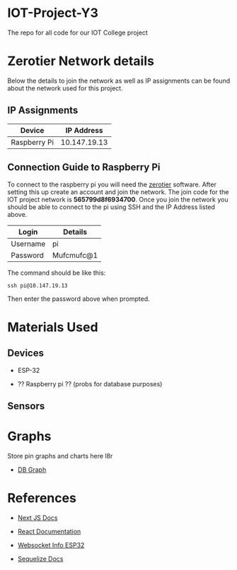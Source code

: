 
# IOT-Project-Y3

  

  

The repo for all code for our IOT College project

  

  

  

# Zerotier Network details

  

Below the details to join the network as well as IP assignments can be found about the network used for this project.

  

## IP Assignments
|Device| IP Address  |
|--|--|
| Raspberry Pi | 10.147.19.13 |


## Connection Guide to Raspberry Pi
To connect to the raspberry pi you will need the [zerotier](https://www.zerotier.com/download/) software. After setting this up create an account and join the network. The join code for the IOT project network is **565799d8f6934700**. Once you join the network you should be able to connect to the pi using SSH and the IP Address listed above.

|Login| Details  |
|--|--|
| Username | pi |
| Password | Mufcmufc@1 |

The command should be like this:

    ssh pi@10.147.19.13
Then enter the password above when prompted.


  

# Materials Used

  

  

## Devices

  

  

- ESP-32

  

- ?? Raspberry pi ?? (probs for database purposes)

  

  

## Sensors

  

  

# Graphs

  

Store pin graphs and charts here l8r

  

-  [DB Graph](https://app.dbdesigner.net/designer/schema/492615)

  

# References

  

-  [Next JS Docs](https://nextjs.org/docs)

-  [React Documentation](https://reactjs.org/docs/getting-started.html)

-  [Websocket Info ESP32](https://youtu.be/_Z9Axfh6AEU)

-  [Sequelize Docs](https://sequelize.org/v7/manual/model-querying-basics.html)